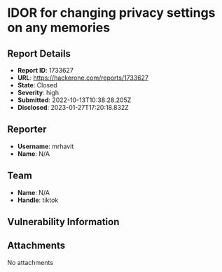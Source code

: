 # IDOR for changing privacy settings on any memories

## Report Details
- **Report ID**: 1733627
- **URL**: https://hackerone.com/reports/1733627
- **State**: Closed
- **Severity**: high
- **Submitted**: 2022-10-13T10:38:28.205Z
- **Disclosed**: 2023-01-27T17:20:18.832Z

## Reporter
- **Username**: mrhavit
- **Name**: N/A

## Team
- **Name**: N/A
- **Handle**: tiktok

## Vulnerability Information


## Attachments
No attachments
